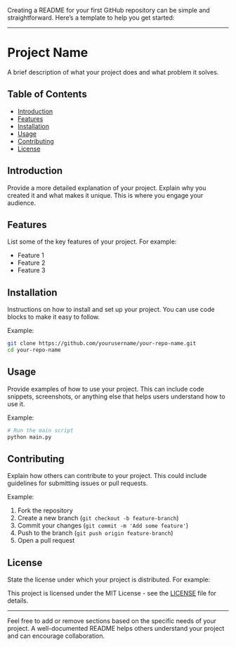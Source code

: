 Creating a README for your first GitHub repository can be simple and straightforward. Here’s a template to help you get started:

---

# Project Name

A brief description of what your project does and what problem it solves.

## Table of Contents
- [Introduction](#introduction)
- [Features](#features)
- [Installation](#installation)
- [Usage](#usage)
- [Contributing](#contributing)
- [License](#license)

## Introduction
Provide a more detailed explanation of your project. Explain why you created it and what makes it unique. This is where you engage your audience.

## Features
List some of the key features of your project. For example:
- Feature 1
- Feature 2
- Feature 3

## Installation
Instructions on how to install and set up your project. You can use code blocks to make it easy to follow.

Example:
```bash
git clone https://github.com/yourusername/your-repo-name.git
cd your-repo-name
```

## Usage
Provide examples of how to use your project. This can include code snippets, screenshots, or anything else that helps users understand how to use it.

Example:
```bash
# Run the main script
python main.py
```

## Contributing
Explain how others can contribute to your project. This could include guidelines for submitting issues or pull requests.

Example:
1. Fork the repository
2. Create a new branch (`git checkout -b feature-branch`)
3. Commit your changes (`git commit -m 'Add some feature'`)
4. Push to the branch (`git push origin feature-branch`)
5. Open a pull request

## License
State the license under which your project is distributed. For example:

This project is licensed under the MIT License - see the [LICENSE](LICENSE) file for details.

---

Feel free to add or remove sections based on the specific needs of your project. A well-documented README helps others understand your project and can encourage collaboration.
